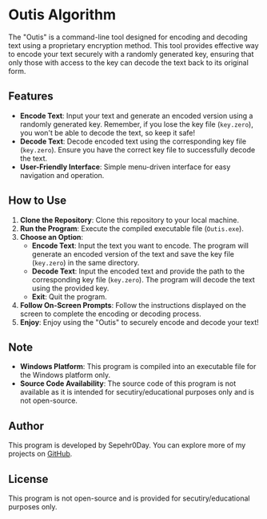 # Outis Algorithm

The "Outis" is a command-line tool designed for encoding and decoding text using a proprietary encryption method. This tool provides effective way to encode your text securely with a randomly generated key, ensuring that only those with access to the key can decode the text back to its original form.

## Features

- **Encode Text**: Input your text and generate an encoded version using a randomly generated key. Remember, if you lose the key file (`key.zero`), you won't be able to decode the text, so keep it safe!
- **Decode Text**: Decode encoded text using the corresponding key file (`key.zero`). Ensure you have the correct key file to successfully decode the text.
- **User-Friendly Interface**: Simple menu-driven interface for easy navigation and operation.

## How to Use

1. **Clone the Repository**: Clone this repository to your local machine.
2. **Run the Program**: Execute the compiled executable file (`Outis.exe`).
3. **Choose an Option**:
   - **Encode Text**: Input the text you want to encode. The program will generate an encoded version of the text and save the key file (`key.zero`) in the same directory.
   - **Decode Text**: Input the encoded text and provide the path to the corresponding key file (`key.zero`). The program will decode the text using the provided key.
   - **Exit**: Quit the program.
4. **Follow On-Screen Prompts**: Follow the instructions displayed on the screen to complete the encoding or decoding process.
5. **Enjoy**: Enjoy using the "Outis" to securely encode and decode your text!

## Note

- **Windows Platform**: This program is compiled into an executable file for the Windows platform only.
- **Source Code Availability**: The source code of this program is not available as it is intended for secutiry/educational purposes only and is not open-source.

## Author

This program is developed by Sepehr0Day. You can explore more of my projects on [GitHub](https://github.com/sepehr0day).

## License

This program is not open-source and is provided for secutiry/educational purposes only.
